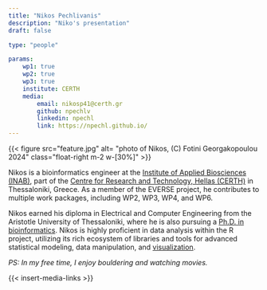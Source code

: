 ```yaml
---
title: "Nikos Pechlivanis"
description: "Niko's presentation"
draft: false

type: "people"

params:
    wp1: true
    wp2: true
    wp3: true
    institute: CERTH
    media:
        email: nikosp41@certh.gr
        github: npechlv
        linkedin: npechl
        link: https://npechl.github.io/
---
```

{{< figure src="feature.jpg" alt= "photo of Nikos, (C) Fotini Georgakopoulou 2024" class="float-right m-2 w-[30%]" >}} 

Nikos is a bioinformatics engineer at the [Institute of Applied Biosciences (INAB)](https://www.inab.certh.gr/), part of the [Centre for Research and Technology, Hellas (CERTH)](https://www.certh.gr/root.en.aspx) in Thessaloniki, Greece. As a member of the EVERSE project, he contributes to multiple work packages, including WP2, WP3, WP4, and WP6.

Nikos earned his diploma in Electrical and Computer Engineering from the Aristotle University of Thessaloniki, where he is also pursuing a [Ph.D. in bioinformatics](https://biocomicals.blogspot.com/2011/07/nothing-is-what-it-seems.html). Nikos is highly proficient in data analysis within the R project, utilizing its rich ecosystem of libraries and tools for advanced statistical modeling, data manipulation, and [visualization](https://github.com/npechl/TidyTuesday).

*PS: In my free time, I enjoy bouldering and watching movies.*

{{< insert-media-links >}}
